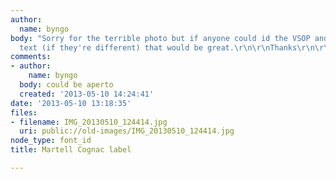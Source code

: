 ```yaml
---
author:
  name: byngo
body: "Sorry for the terrible photo but if anyone could id the VSOP and or medaillon/body
  text (if they're different) that would be great.\r\n\r\nThanks\r\n\r\nJay"
comments:
- author:
    name: byngo
  body: could be aperto
  created: '2013-05-10 14:24:41'
date: '2013-05-10 13:18:35'
files:
- filename: IMG_20130510_124414.jpg
  uri: public://old-images/IMG_20130510_124414.jpg
node_type: font_id
title: Martell Cognac label

---
```

